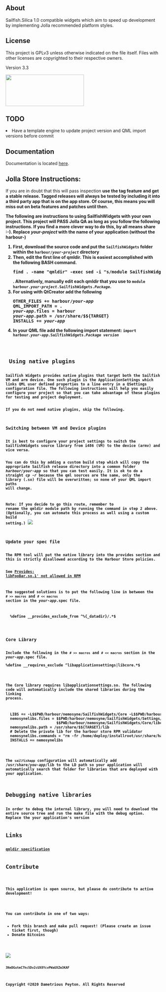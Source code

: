 <h2>About</h2>
Sailfish.Silica 1.0 compatible widgets which aim to speed up development by implementing Jolla recommended platform styles.

<h2>License</h2>

This project is GPLv3 unless otherwise indicated on the file itself. Files with other licenses are copyrighted to their respective owners.

Version 3.3
<p>
<img src="http://www.gnu.org/graphics/gplv3-127x51.png" width="254" height="102" />

<h2> TODO </h2>
<li> Have a template engine to update project version and QML import versions before commit

<h2> Documentation </h2>
Documentation is located <a href="https://rawgit.com/prplmnky/sailfish-widgets/master/Documentation/index.html">here</a>.

<h2>Jolla Store Instructions: </h2>
If you are in doubt that this will pass inspection <strong>use the tag feature and get a stable release<strong>. Tagged releases will <strong>always</strong> be tested by including it into a third party app that is on the app store. Of course, this means you will miss out on beta features and patches until then.

The following are instructions to using SailfishWidgets with your own project. This project will <strong>PASS</strong> Jolla QA as long as you follow the following instructions. If you find a more clever way to do this, by all means share :-). Replace <em>your-project</em> with the name of your application (without the harbour-)
<ol>
  <li> First, download the source code and put the <code>SailfishWidgets</code> folder within the <code>harbour/<em>your-project</em></code> directory</li>
  <li> Then, edit the first line of qmldir. This is easiest accomplished with the following BASH command. 
<pre>find . -name "qmldir" -exec sed -i "s/module SailfishWidgets/module harbour.<em>yourAppName</em>.SailfishWidgets/" \{} \;</pre>.
Alternatively, manually edit each qmldir that you use to <code>module harbour.<em>your-project</em>.SailfishWidgets.<em>Package</em></code>.</li>
  <li> For using with QtCreator add the following
<pre>
OTHER_FILES += harbour/<em>your-app</em>
QML_IMPORT_PATH = .
<em>your-app</em>.files = harbour
<em>your-app</em>.path = /usr/share/$${TARGET}
INSTALLS += <em>your-app</em>
</pre>
   </li>
   <li> In your QML file add the following import statement: <code>import harbour.<em>your-app</em>.SailfishWidgets.<em>Package</em> <em>version</em> 
</ol>

<h2> Using native plugins </h2>
Sailfish Widgets provides native plugins that target both the Sailfish VM and arm device. One such plugin is the ApplicationSettings which links QML user defined properties to a line entry in a QSettings configuration file. The following instructions will help you easily configure your project so that you can take advantage of these plugins for testing and project deployment.

If you do not need native plugins, skip the following.

<h3>Switching between VM and Device plugins</h3>
It is best to configure your project settings to switch the SailfishWidgets source library from i486 (VM) to the device (armv) and vice versa.

You can do this by adding a custom build step which will copy the appropriate Sailfish release directory into a common folder <em>harbour/your-app</em> so that you can test easily. It is ok to do a straight <em>cp -r</em> because the qml sources are the same, only the library (.so) file will be overwritten; so none of your QML import paths will change.

<strong>Note:</strong> If you decide to go this route, remember to rename the qmldir module path by running the command in step 2 above. (Optionally, you can automate this process as well using a custom build setting.)</strong>
<img src="images/build_process.png" />

<h3>Update your spec file</h3>
The RPM tool will put the native library into the provides section and this is strictly disallowed according to the Harbour Store policies.

See <a href="https://harbour.jolla.com/faq#2.6.0">Provides: libFooBar.so.1' not allowed in RPM</a>

The suggested solutions is to put the following line in between the <code># &gt;&gt; macros</code> and <code># &lt;&lt; macros</code> section in the <em>your-app</em>.spec file.
<pre>
  %define __provides_exclude_from ^%{_datadir}/.*$
</pre>

<h3>Core Library</h3>
Include the following in the <code># &gt;&gt; macros</code> and <code># &lt;&lt; macros</code> section in the <em>your-app</em>.spec file.
<pre>
%define __requires_exclude ^libapplicationsettings|libcore.*$
</pre>

The Core library requires libapplicationsettings.so. The following code will automatically include the shared libraries during the linking process.

<pre>
  LIBS += -L$$PWD/harbour/nemosyne/SailfishWidgets/Core -L$$PWD/harbour/nemosyne/SailfishWidgets/Settings -lapplicationsettings -lcore
  nemosynelibs.files = $$PWD/harbour/nemosyne/SailfishWidgets/Settings/libapplicationsettings* \
                       $$PWD/harbour/nemosyne/SailfishWidgets/Core/libcore*
  nemosynelibs.path = /usr/share/$${TARGET}/lib
  # Delete the private lib for the harbour store RPM validator
  nemosynelibs.commands = "rm -fr /home/deploy/installroot/usr/share/harbour-nemosyne/harbour/nemosyne/SailfishWidgets/Core"
  INSTALLS += nemosynelibs
</pre>

The <code>sailfishapp</code> configuration will automatically add /usr/share/<em>you-app</em>/lib to the LD path so your application will automatically search that folder for libraries that are deployed with your application.

<h2>Debugging native libraries</h2>
In order to debug the internal library, you will need to download the entire source tree and run the make file with the debug option. Replace the your application's version 


<h2>Links</h2>
<a href="http://qt-project.org/doc/qt-5/qtqml-modules-qmldir.html">qmldir specification</a>

<h2>Contribute</h2>

This application is open source,  but please do contribute to active development!
<p>
You can contribute in one of two ways:
<ul>
<li>Fork this branch and make pull request! (Please create an issue ticket first, though)
<li>Donate Bitcoins
</ul>
<p>
<img src="bitcoinaddy.png" />
<p>
<code>3NeDGutmC7hc5Dv2cUX8YcvPWaUXZm3KAF</code>


<br>
Copyright &copy;2020 Dametrious Peyton. All Rights Reserved
